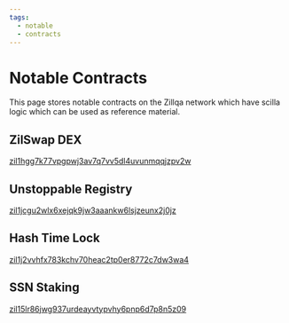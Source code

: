 ```yaml
---
tags:
  - notable 
  - contracts
---
```

# Notable Contracts

This page stores notable contracts on the Zillqa network which have scilla logic which can be used as reference material.

## ZilSwap DEX

[zil1hgg7k77vpgpwj3av7q7vv5dl4uvunmqqjzpv2w](https://viewblock.io/zilliqa/address/zil1hgg7k77vpgpwj3av7q7vv5dl4uvunmqqjzpv2w?tab=code)

## Unstoppable Registry

[zil1jcgu2wlx6xejqk9jw3aaankw6lsjzeunx2j0jz](https://viewblock.io/zilliqa/address/zil1jcgu2wlx6xejqk9jw3aaankw6lsjzeunx2j0jz?tab=code)

## Hash Time Lock

[zil1j2vvhfx783kchv70heac2tp0er8772c7dw3wa4](https://viewblock.io/zilliqa/address/zil1j2vvhfx783kchv70heac2tp0er8772c7dw3wa4?tab=code)

## SSN Staking

[zil15lr86jwg937urdeayvtypvhy6pnp6d7p8n5z09](https://github.com/Zilliqa/staking-contract/blob/82fad745a04eedefb1a0cd16e5316626c3736c13/contracts/ssnlist.scilla)
